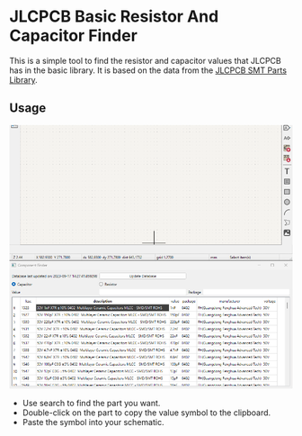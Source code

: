 # JLCPCB Basic Resistor And Capacitor Finder

This is a simple tool to find the resistor and capacitor values that JLCPCB has in the basic library. It is based on the data from the [JLCPCB SMT Parts Library](https://jlcpcb.com/parts).

## Usage
![usage](docs/eeschema_2023-09-18_08-16-11.gif)  
- Use search to find the part you want.
- Double-click on the part to copy the value symbol to the clipboard.
- Paste the symbol into your schematic.

